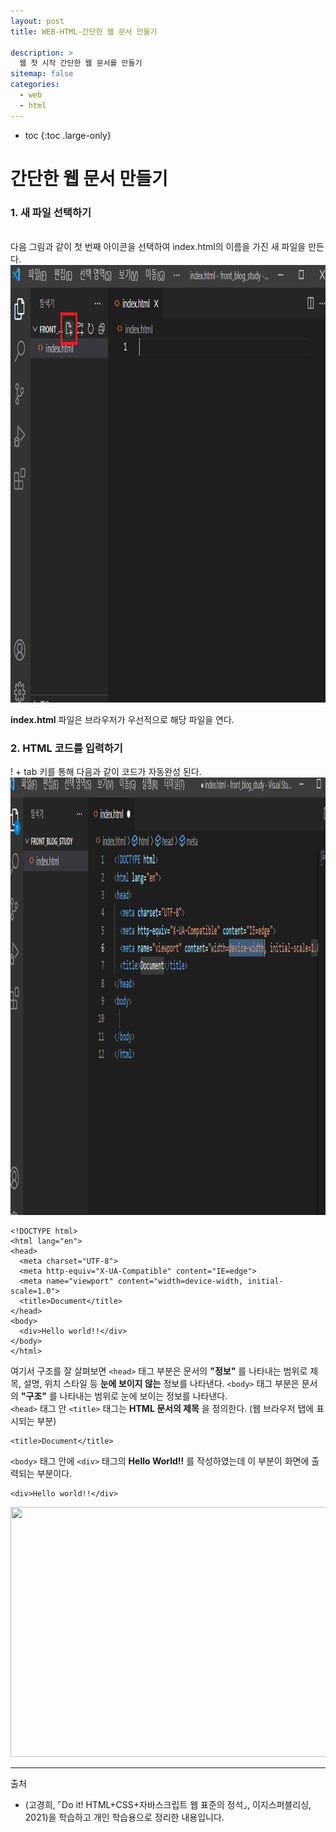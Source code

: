 ```yaml
---
layout: post
title: WEB-HTML-간단한 웹 문서 만들기

description: >
  웹 첫 시작 간단한 웹 문서를 만들기
sitemap: false
categories:
  - web
  - html
---
```


* toc
{:toc .large-only}

# 간단한 웹 문서 만들기

### 1. 새 파일 선택하기

<br/>
다음 그림과 같이 첫 번째 아이콘을 선택하여 index.html의 이름을 가진 새 파일을 만든다.

<img src="/assets/img/blog/web/html/post2/1.PNG" width="700px" height="700px">

__index.html__ 파일은 브라우저가 우선적으로 해당 파일을 연다.

### 2. HTML 코드를 입력하기
! + tab 키를 통해 다음과 같이 코드가 자동완성 된다.
<img src="/assets/img/blog/web/html/post2/2.PNG" width="700px" height="700px">
~~~
<!DOCTYPE html>
<html lang="en">
<head>
  <meta charset="UTF-8">
  <meta http-equiv="X-UA-Compatible" content="IE=edge">
  <meta name="viewport" content="width=device-width, initial-scale=1.0">
  <title>Document</title>
</head>
<body>
  <div>Hello world!!</div>
</body>
</html>
~~~

여기서 구조를 잘 살펴보면 ```<head>``` 태그 부분은 문서의 __"정보"__ 를 나타내는 범위로 제목, 설명, 위치 스타일 등 __눈에 보이지 않는__ 정보를 나타낸다.
```<body>``` 태그 부분은 문서의 __"구조"__ 를 나타내는 범위로 눈에 보이는 정보를 나타낸다.
<br/>
```<head>``` 태그 안 ```<title>``` 태그는  __HTML 문서의 제목__ 을 정의한다. (웹 브라우저 탭에 표시되는 부분)
~~~
<title>Document</title>
~~~
```<body>``` 태그 안에 ```<div>``` 태그의 __Hello World!!__ 를 작성하였는데 이 부분이 화면에 출력되는 부분이다.
~~~
<div>Hello world!!</div>
~~~

<img src="/assets/img/blog/web/html/post2/3.PNG" width="700px" height="400px">



-----
출처

- (고경희, ⌜Do it! HTML+CSS+자바스크립트 웹 표준의 정석⌟, 이지스퍼블리싱, 	2021)을 학습하고 개인 학습용으로 정리한 내용입니다.

